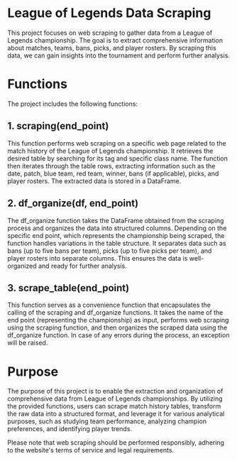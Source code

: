 # League of Legends Data Scraping
This project focuses on web scraping to gather data from a League of Legends championship. The goal is to extract comprehensive information about matches, teams, bans, picks, and player rosters. By scraping this data, we can gain insights into the tournament and perform further analysis.
# Functions
The project includes the following functions:

## 1. scraping(end_point)
This function performs web scraping on a specific web page related to the match history of the League of Legends championship. It retrieves the desired table by searching for its tag and specific class name. The function then iterates through the table rows, extracting information such as the date, patch, blue team, red team, winner, bans (if applicable), picks, and player rosters. The extracted data is stored in a DataFrame.

## 2. df_organize(df, end_point)
The df_organize function takes the DataFrame obtained from the scraping process and organizes the data into structured columns. Depending on the specific end point, which represents the championship being scraped, the function handles variations in the table structure. It separates data such as bans (up to five bans per team), picks (up to five picks per team), and player rosters into separate columns. This ensures the data is well-organized and ready for further analysis.

## 3. scrape_table(end_point)
This function serves as a convenience function that encapsulates the calling of the scraping and df_organize functions. It takes the name of the end point (representing the championship) as input, performs web scraping using the scraping function, and then organizes the scraped data using the df_organize function. In case of any errors during the process, an exception will be raised.

# Purpose
The purpose of this project is to enable the extraction and organization of comprehensive data from League of Legends championships. By utilizing the provided functions, users can scrape match history tables, transform the raw data into a structured format, and leverage it for various analytical purposes, such as studying team performance, analyzing champion preferences, and identifying player trends.

Please note that web scraping should be performed responsibly, adhering to the website's terms of service and legal requirements.







